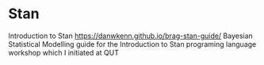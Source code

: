 # Stan
Introduction to Stan https://danwkenn.github.io/brag-stan-guide/
Bayesian Statistical Modelling guide for the Introduction to Stan programing language workshop which I initiated at QUT
